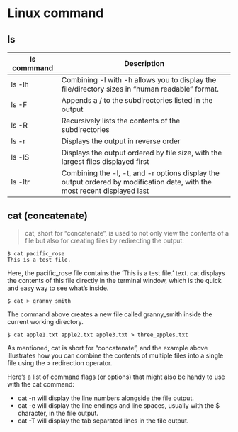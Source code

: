 # Linux command

## ls
| ls commmand | Description |
| ----------- | ----------- |
|ls -lh|	Combining -l with -h allows you to display the file/directory sizes in “human readable” format.|
|ls -F|	Appends a / to the subdirectories listed in the output|
|ls -R|	Recursively lists the contents of the subdirectories|
|ls -r|	Displays the output in reverse order|
|ls -lS|	Displays the output ordered by file size, with the largest files displayed first|
|ls -ltr|	Combining the -l, -t, and -r options display the output ordered by modification date, with the most recent displayed last|



## cat (concatenate)
> cat, short for “concatenate”, is used to not only view the contents of a file but also for creating files by redirecting the output:
```
$ cat pacific_rose
This is a test file.
```
Here, the pacific_rose file contains the ‘This is a test file.’ text. cat displays the contents of this file directly in the terminal window, which is the quick and easy way to see what’s inside.
```
$ cat > granny_smith
```
The command above creates a new file called granny_smith inside the current working directory.
```
$ cat apple1.txt apple2.txt apple3.txt > three_apples.txt
```
As mentioned, cat is short for “concatenate”, and the example above illustrates how you can combine the contents of multiple files into a single file using the > redirection operator.

Here’s a list of command flags (or options) that might also be handy to use with the cat command:
- cat -n will display the line numbers alongside the file output.
- cat -e will display the line endings and line spaces, usually with the $ character, in the file output.
- cat -T will display the tab separated lines in the file output.